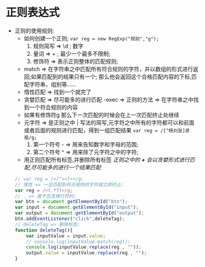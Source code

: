 # 正则表达式
 - 正则的使用规则:
    - 如何创建一个正则;
    ``var reg = new RegExp("规则","g");``
        1. 规则简写 => \d ;  数字
        2. 量词     =>  + ;  最少一个最多不限制;
        3. 修饰符   =>  表示正则整体的匹配规则;
    - match => 在字符串之中匹配所有符合规则的字符，并以数组的形式进行返回;如果匹配到的结果只有一个; 那么他会返回这个合格匹配内容的下标,匹配字符串，组别等......
    - 惰性匹配 => 找到一个就完了
    - 贪婪匹配 => 尽可能多的进行匹配
    -exec => 正则的方法 => 在字符串之中找到一个符合规则的内容
    - 如果有修饰符g 那么下一次匹配的时候会在上一次匹配终止处继续
    - 元字符 =>  是正则之中 | 写法的简写,元字符之中所有的字符都可以和前面或者后面的规则进行匹配，得到一组匹配结果
        ``var reg = /[^杨刘张]彦祖/g;``
        1. 第一个符号 - =>  用来告知数字和字母的范围;
        2. 第二个符号 ^ =>  用来除了元字符之中的字符;
    - 用正则匹配所有标签,并删除所有标签
    *正则之中的 **+** 会以贪婪形式进行匹配,尽可能多的进行一个结果匹配*
    ```javascript
    // var reg = /<[^><]+>/g;
    // 惰性 => 一旦匹配到符合规则的字符就立即终止;
    var reg = /<(.*?)>/g;
    // . => 是不包含换行符的;
    var btn = document.getElementById("btn");
    var input = document.getElementById("input");
    var output = document.getElementById("output");
    btn.addEventListener("click",deleteTag);
    // deleteTag => 删除标签;
    function deleteTag(){
        var inputValue = input.value;
        // console.log(inputValue.match(reg));
        console.log(inputValue.replace(reg , ""));
        output.value = inputValue.replace(reg , "");
    }
    ```